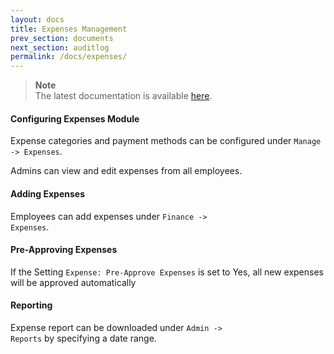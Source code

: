 ```yaml
---
layout: docs
title: Expenses Management
prev_section: documents
next_section: auditlog
permalink: /docs/expenses/
---
```


> **Note**  
The latest documentation is available [here](https://icehrm.com/explore/docs-category/expenses/).   

#### Configuring Expenses Module

Expense categories and payment methods can be configured under <code>Manage -> Expenses</code>.

Admins can view and edit expenses from all employees.

#### Adding Expenses

Employees can add expenses under <code>Finance -> Expenses</code>. 

#### Pre-Approving Expenses

If the Setting <code>Expense: Pre-Approve Expenses</code> is set to Yes, all new expenses will be approved
automatically

#### Reporting

Expense report can be downloaded under <code>Admin -> Reports</code> by specifying a date range.
